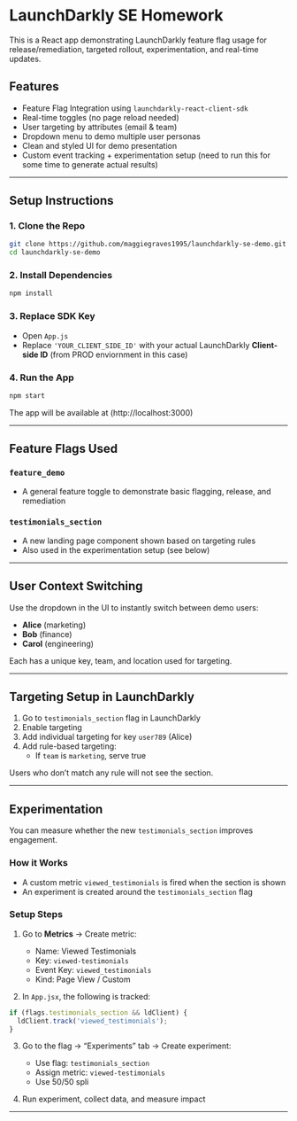 # LaunchDarkly SE Homework

This is a React app demonstrating LaunchDarkly feature flag usage for release/remediation, targeted rollout, experimentation, and real-time updates.

## Features

- Feature Flag Integration using `launchdarkly-react-client-sdk`
- Real-time toggles (no page reload needed)
- User targeting by attributes (email & team)
- Dropdown menu to demo multiple user personas
- Clean and styled UI for demo presentation
- Custom event tracking + experimentation setup (need to run this for some time to generate actual results)

---

## Setup Instructions

### 1. Clone the Repo
```bash
git clone https://github.com/maggiegraves1995/launchdarkly-se-demo.git
cd launchdarkly-se-demo
```

### 2. Install Dependencies
```bash
npm install
```

### 3. Replace SDK Key
- Open `App.js`
- Replace `'YOUR_CLIENT_SIDE_ID'` with your actual LaunchDarkly **Client-side ID** (from PROD enviornment in this case)

### 4. Run the App
```bash
npm start
```
The app will be available at (http://localhost:3000)

---

## Feature Flags Used

### `feature_demo`
- A general feature toggle to demonstrate basic flagging, release, and remediation

### `testimonials_section`
- A new landing page component shown based on targeting rules
- Also used in the experimentation setup (see below)

---

## User Context Switching
Use the dropdown in the UI to instantly switch between demo users:
- **Alice** (marketing)
- **Bob** (finance)
- **Carol** (engineering)

Each has a unique key, team, and location used for targeting.

---

## Targeting Setup in LaunchDarkly

1. Go to `testimonials_section` flag in LaunchDarkly
2. Enable targeting
3. Add individual targeting for key `user789` (Alice)
4. Add rule-based targeting:
   - If `team` is `marketing`, serve true

Users who don’t match any rule will not see the section.

---

## Experimentation

You can measure whether the new `testimonials_section` improves engagement.

### How it Works
- A custom metric `viewed_testimonials` is fired when the section is shown
- An experiment is created around the `testimonials_section` flag

### Setup Steps
1. Go to **Metrics** → Create metric:
   - Name: Viewed Testimonials
   - Key: `viewed-testimonials`
   - Event Key: `viewed_testimonials`
   - Kind: Page View / Custom

2. In `App.jsx`, the following is tracked:
```js
if (flags.testimonials_section && ldClient) {
  ldClient.track('viewed_testimonials');
}
```

3. Go to the flag → “Experiments” tab → Create experiment:
   - Use flag: `testimonials_section`
   - Assign metric: `viewed-testimonials`
   - Use 50/50 spli

4. Run experiment, collect data, and measure impact

---


